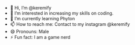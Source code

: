 - 👋 Hi, I’m @keremify
- 👀 I’m interested in increasing my skills on coding.
- 🌱 I’m currently learning Phyton
- 📫 How to reach me: Contact to my instagram @keremify
- 😄 Pronouns: Male
- ⚡ Fun fact: I am a game nerd

<!---
keremify/keremify is a ✨ special ✨ repository because its `README.md` (this file) appears on your GitHub profile.
You can click the Preview link to take a look at your changes.
--->
